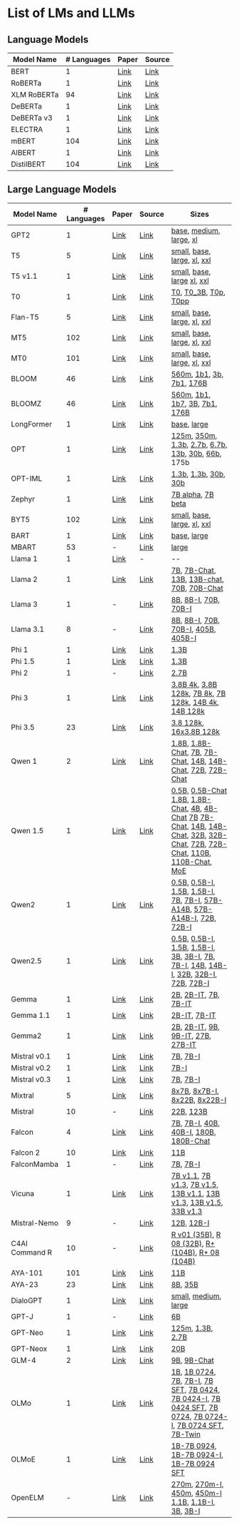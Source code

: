 # List of LMs and LLMs

## Language Models

| Model Name | # Languages | Paper | Source |
|------ | ----- | ---- | ---- |
| BERT | 1 | [Link](https://huggingface.co/papers/1810.04805) | [Link](https://huggingface.co/google-bert/bert-base-uncased) |
| RoBERTa | 1 | [Link](https://arxiv.org/abs/1907.11692) | [Link](https://huggingface.co/FacebookAI/roberta-base) |
| XLM RoBERTa | 94 | [Link](https://aclanthology.org/2020.acl-main.747.pdf) | [Link](https://huggingface.co/FacebookAI/xlm-roberta-large) |
| DeBERTa | 1 | [Link](https://huggingface.co/papers/2006.03654) | [Link](https://huggingface.co/microsoft/deberta-base) |
| DeBERTa  v3| 1 | [Link](https://huggingface.co/papers/2111.09543) | [Link](https://huggingface.co/microsoft/deberta-v3-base) |
| ELECTRA | 1 | [Link](https://openreview.net/pdf?id=r1xMH1BtvB) | [Link](https://huggingface.co/google/electra-base-discriminator) |
| mBERT | 104 | [Link](https://arxiv.org/abs/1810.04805) | [Link](https://huggingface.co/google-bert/bert-base-multilingual-cased) |
| AlBERT | 1 | [Link](https://arxiv.org/abs/1909.11942) | [Link](https://huggingface.co/albert/albert-base-v2) |
| DistilBERT | 104 | [Link](https://huggingface.co/papers/1910.01108) | [Link](https://huggingface.co/distilbert/distilbert-base-multilingual-cased) |

## Large Language Models

| Model Name | # Languages | Paper | Source | Sizes |
|------ | ----- | ---- | ---- | --- |
| GPT2 | 1 | [Link](https://www.semanticscholar.org/paper/Language-Models-are-Unsupervised-Multitask-Learners-Radford-Wu/9405cc0d6169988371b2755e573cc28650d14dfe) | [Link](https://huggingface.co/openai-community/gpt2) | [base](https://huggingface.co/openai-community/gpt2), [medium](https://huggingface.co/openai-community/gpt2-medium), [large](https://huggingface.co/openai-community/gpt2-large), [xl](https://huggingface.co/openai-community/gpt2-xl) |
| T5 | 5 | [Link](https://jmlr.org/papers/volume21/20-074/20-074.pdf) | [Link](https://huggingface.co/google-t5/t5-base) | [small](https://huggingface.co/google-t5/t5-small), [base](https://huggingface.co/google-t5/t5-base), [large](https://huggingface.co/google-t5/t5-large), [xl](https://huggingface.co/google-t5/t5-3b), [xxl](https://huggingface.co/google-t5/t5-11b) |
| T5 v1.1 | 1 | [Link](https://arxiv.org/pdf/1910.10683) | [Link](https://huggingface.co/google/t5-v1_1-base) | [small](https://huggingface.co/google/t5-v1_1-small), [base](https://huggingface.co/google/t5-v1_1-base), [large](https://huggingface.co/google/t5-v1_1-large) [xl](https://huggingface.co/google/t5-v1_1-xl), [xxl](https://huggingface.co/google/t5-v1_1-xxl) |
| T0 | 1 | [Link](https://arxiv.org/abs/2110.08207) | [Link](https://huggingface.co/bigscience/T0) | [T0](https://huggingface.co/bigscience/T0), [T0_3B](https://huggingface.co/bigscience/T0_3B), [T0p](https://huggingface.co/bigscience/T0p), [T0pp](https://huggingface.co/bigscience/T0pp) |
| Flan-T5 | 5 | [Link](https://arxiv.org/pdf/2210.11416) | [Link](https://huggingface.co/google/flan-t5-base) | [small](https://huggingface.co/google/flan-t5-small), [base](https://huggingface.co/google/flan-t5-base), [large](https://huggingface.co/google/flan-t5-large), [xl](https://huggingface.co/google/flan-t5-xl), [xxl](https://huggingface.co/google/flan-t5-xxl) |
| MT5 | 102 | [Link](https://huggingface.co/papers/2010.11934) | [Link](https://huggingface.co/google/mt5-base) | [small](https://huggingface.co/google/mt5-small), [base](https://huggingface.co/google/mt5-base), [large](https://huggingface.co/google/mt5-large), [xl](https://huggingface.co/google/mt5-xl), [xxl](https://huggingface.co/google/mt5-xxl) |
| MT0 | 101 | [Link](https://arxiv.org/abs/2211.01786) | [Link](https://huggingface.co/bigscience/mt0-base) | [small](https://huggingface.co/bigscience/mt0-small), [base](https://huggingface.co/bigscience/mt0-base), [large](https://huggingface.co/bigscience/mt0-large), [xl](https://huggingface.co/bigscience/mt0-xl), [xxl](https://huggingface.co/bigscience/mt0-xxl) |
| BLOOM | 46 | [Link](https://arxiv.org/abs/2211.05100) | [Link](https://huggingface.co/bigscience/bloom-1b1) | [560m](https://huggingface.co/bigscience/bloom-560m), [1b1](https://huggingface.co/bigscience/bloom-1b1), [3b](https://huggingface.co/bigscience/bloom-3b), [7b1](https://huggingface.co/bigscience/bloom-7b1), [176B](https://huggingface.co/bigscience/bloom) |
| BLOOMZ | 46 | [Link](https://arxiv.org/abs/2211.01786) | [Link](https://huggingface.co/bigscience/bloomz-1b1) | [560m](https://huggingface.co/bigscience/bloomz-560m), [1b1](https://huggingface.co/bigscience/bloomz-1b1), [1b7](https://huggingface.co/bigscience/bloomz-1b7), [3B](https://huggingface.co/bigscience/bloomz-3b), [7b1](https://huggingface.co/bigscience/bloomz-7b1), [176B](https://huggingface.co/bigscience/bloomz) |
| LongFormer | 1 | [Link](https://huggingface.co/papers/2004.05150) | [Link](https://huggingface.co/allenai/longformer-base-4096) | [base](https://huggingface.co/allenai/longformer-base-4096), [large](https://huggingface.co/allenai/longformer-large-4096) |
| OPT | 1 | [Link](https://huggingface.co/papers/2205.01068) | [Link](https://huggingface.co/facebook/opt-125m) | [125m](https://huggingface.co/facebook/opt-125m), [350m](https://huggingface.co/facebook/opt-350m), [1.3b](https://huggingface.co/facebook/opt-1.3b), [2.7b](https://huggingface.co/facebook/opt-2.7b), [6.7b](https://huggingface.co/facebook/opt-6.7b), [13b](https://huggingface.co/facebook/opt-13b), [30b](https://huggingface.co/facebook/opt-30b), [66b](https://huggingface.co/facebook/opt-66b), 175b |
| OPT-IML | 1 | [Link](https://huggingface.co/papers/2212.12017) | [Link](https://huggingface.co/facebook/opt-iml-1.3b) | [1.3b](https://huggingface.co/facebook/opt-iml-1.3b), [1.3b](https://huggingface.co/facebook/opt-iml-max-1.3b), [30b](https://huggingface.co/facebook/opt-iml-30b), [30b](https://huggingface.co/facebook/opt-iml-max-30b) |
| Zephyr | 1 | [Link](https://huggingface.co/papers/2310.16944) | [Link](https://huggingface.co/HuggingFaceH4/zephyr-7b-beta) | [7B alpha](https://huggingface.co/HuggingFaceH4/zephyr-7b-alpha), [7B beta](https://huggingface.co/HuggingFaceH4/zephyr-7b-beta) |
| BYT5 | 102 | [Link](https://huggingface.co/papers/2105.13626) | [Link](https://huggingface.co/google/byt5-base) | [small](https://huggingface.co/google/byt5-small), [base](https://huggingface.co/google/byt5-base), [large](https://huggingface.co/google/byt5-large), [xl](https://huggingface.co/google/byt5-xl), [xxl](https://huggingface.co/google/byt5-xxl) |
| BART | 1 | [Link](https://huggingface.co/papers/1910.13461) | [Link](https://huggingface.co/facebook/bart-large) | [base](https://huggingface.co/facebook/bart-base), [large](https://huggingface.co/facebook/bart-large) |
| MBART | 53 | - | [Link](https://huggingface.co/papers/2008.00401) | [large](https://huggingface.co/facebook/mbart-large-50) |
| Llama 1 | 1 | [Link](https://arxiv.org/abs/2302.13971) | - | -- |
| Llama 2 | 1 | [Link](https://huggingface.co/papers/2307.09288) | [Link](https://huggingface.co/collections/meta-llama/llama-2-family-661da1f90a9d678b6f55773b) | [7B](https://huggingface.co/meta-llama/Llama-2-7b-hf), [7B-Chat](https://huggingface.co/meta-llama/Llama-2-7b-chat-hf), [13B](https://huggingface.co/meta-llama/Llama-2-13b-hf), [13B-chat](https://huggingface.co/meta-llama/Llama-2-13b-chat-hf), [70B](https://huggingface.co/meta-llama/Llama-2-70b-hf), [70B-Chat](https://huggingface.co/meta-llama/Llama-2-70b-chat-hf) |
| Llama 3 | 1 | - | [Link](https://huggingface.co/collections/meta-llama/meta-llama-3-66214712577ca38149ebb2b6) | [8B](https://huggingface.co/meta-llama/Meta-Llama-3-8B), [8B-I](https://huggingface.co/meta-llama/Meta-Llama-3-8B-Instruct), [70B](https://huggingface.co/meta-llama/Meta-Llama-3-70B), [70B-I](https://huggingface.co/meta-llama/Meta-Llama-3-70B-Instruct) |
| Llama 3.1 | 8 | - | [Link](https://huggingface.co/collections/meta-llama/llama-31-669fc079a0c406a149a5738f) | [8B](https://huggingface.co/meta-llama/Meta-Llama-3.1-8B), [8B-I](https://huggingface.co/meta-llama/Meta-Llama-3.1-8B-Instruct), [70B](https://huggingface.co/meta-llama/Meta-Llama-3.1-70B), [70B-I](https://huggingface.co/meta-llama/Meta-Llama-3.1-70B-Instruct), [405B](https://huggingface.co/meta-llama/Meta-Llama-3.1-405B), [405B-I](https://huggingface.co/meta-llama/Meta-Llama-3.1-405B-Instruct) |
| Phi 1 | 1 | [Link](https://arxiv.org/abs/2306.11644) | [Link](https://huggingface.co/microsoft/phi-1) | [1.3B](https://huggingface.co/microsoft/phi-1) |
| Phi 1.5 | 1 | [Link](https://huggingface.co/papers/2309.05463) | [Link](https://huggingface.co/microsoft/phi-1_5) | [1.3B](https://huggingface.co/microsoft/phi-1_5) |
| Phi 2 | 1 | - | [Link](https://huggingface.co/microsoft/phi-2) | [2.7B](https://huggingface.co/microsoft/phi-2) |
| Phi 3 | 1 | [Link](https://huggingface.co/papers/2404.14219) | [Link](https://huggingface.co/microsoft/Phi-3-mini-4k-instruct) | [3.8B 4k](https://huggingface.co/microsoft/Phi-3-mini-4k-instruct), [3.8B 128k](https://huggingface.co/microsoft/Phi-3-mini-128k-instruct), [7B 8k](https://huggingface.co/microsoft/Phi-3-small-8k-instruct), [7B 128k](https://huggingface.co/microsoft/Phi-3-small-128k-instruct), [14B 4k](https://huggingface.co/microsoft/Phi-3-medium-4k-instruct), [14B 128k](https://huggingface.co/microsoft/Phi-3-medium-128k-instruct) |
| Phi 3.5 | 23 | [Link](https://arxiv.org/abs/2404.14219) | [Link](https://huggingface.co/microsoft/Phi-3.5-mini-instruct) | [3.8 128k](https://huggingface.co/microsoft/Phi-3.5-mini-instruct), [16x3.8B 128k](https://huggingface.co/microsoft/Phi-3.5-MoE-instruct) |
| Qwen 1 | 2 | [Link](https://huggingface.co/papers/2309.16609) | [Link](https://huggingface.co/collections/Qwen/qwen-65c0e50c3f1ab89cb8704144) | [1.8B](https://huggingface.co/Qwen/Qwen-1_8B), [1.8B-Chat](https://huggingface.co/Qwen/Qwen-1_8B-Chat), [7B](https://huggingface.co/Qwen/Qwen-7B), [7B-Chat](https://huggingface.co/Qwen/Qwen-7B-Chat), [14B](https://huggingface.co/Qwen/Qwen-14B), [14B-Chat](https://huggingface.co/Qwen/Qwen-14B-Chat), [72B](https://huggingface.co/Qwen/Qwen-72B), [72B-Chat](https://huggingface.co/Qwen/Qwen-72B-Chat) |
| Qwen 1.5 | 1 | [Link](https://huggingface.co/papers/2309.16609) | [Link](https://huggingface.co/collections/Qwen/qwen15-65c0a2f577b1ecb76d786524) | [0.5B](https://huggingface.co/Qwen/Qwen1.5-0.5B), [0.5B-Chat](https://huggingface.co/Qwen/Qwen1.5-0.5B-Chat) [1.8B](https://huggingface.co/Qwen/Qwen1.5-1.8B), [1.8B-Chat](https://huggingface.co/Qwen/Qwen1.5-1.8B-Chat), [4B](https://huggingface.co/Qwen/Qwen1.5-4B), [4B-Chat](https://huggingface.co/Qwen/Qwen1.5-4B-Chat) [7B](https://huggingface.co/Qwen/Qwen1.5-7B) [7B-Chat](https://huggingface.co/Qwen/CodeQwen1.5-7B-Chat), [14B](https://huggingface.co/Qwen/Qwen1.5-14B), [14B-Chat](https://huggingface.co/Qwen/Qwen1.5-14B-Chat), [32B](https://huggingface.co/Qwen/Qwen1.5-32B), [32B-Chat](https://huggingface.co/Qwen/Qwen1.5-32B-Chat), [72B](https://huggingface.co/Qwen/Qwen1.5-72B), [72B-Chat](https://huggingface.co/Qwen/Qwen1.5-72B-Chat), [110B](https://huggingface.co/Qwen/Qwen1.5-110B), [110B-Chat](https://huggingface.co/Qwen/Qwen1.5-110B-Chat), [MoE](https://huggingface.co/Qwen/Qwen1.5-MoE-A2.7B) |
| Qwen2 | 1 | [Link](https://arxiv.org/abs/2407.10671) | [Link](https://huggingface.co/collections/Qwen/qwen2-6659360b33528ced941e557f) | [0.5B](https://huggingface.co/Qwen/Qwen2-0.5B), [0.5B-I](https://huggingface.co/Qwen/Qwen2-0.5B-Instruct), [1.5B](https://huggingface.co/Qwen/Qwen2-1.5B), [1.5B-I](https://huggingface.co/Qwen/Qwen2-1.5B-Instruct), [7B](https://huggingface.co/Qwen/Qwen2-7B), [7B-I](https://huggingface.co/Qwen/Qwen2-7B-Instruct), [57B-A14B](https://huggingface.co/Qwen/Qwen2-57B-A14B), [57B-A14B-I](https://huggingface.co/Qwen/Qwen2-57B-A14B-Instruct), [72B](https://huggingface.co/Qwen/Qwen2-72B), [72B-I](https://huggingface.co/Qwen/Qwen2-72B-Instruct) |
| Qwen2.5 | 1 | [Link](https://qwenlm.github.io/blog/qwen2.5/) | [Link](https://huggingface.co/collections/Qwen/qwen25-66e81a666513e518adb90d9e) | [0.5B](https://huggingface.co/Qwen/Qwen2.5-0.5B), [0.5B-I](https://huggingface.co/Qwen/Qwen2.5-0.5B-Instruct), [1.5B](https://huggingface.co/Qwen/Qwen2.5-1.5B), [1.5B-I](https://huggingface.co/Qwen/Qwen2.5-1.5B-Instruct), [3B](https://huggingface.co/Qwen/Qwen2.5-3B), [3B-I](https://huggingface.co/Qwen/Qwen2.5-3B-Instruct), [7B](https://huggingface.co/Qwen/Qwen2.5-7B), [7B-I](https://huggingface.co/Qwen/Qwen2.5-7B-Instruct), [14B](https://huggingface.co/Qwen/Qwen2.5-14B), [14B-I](https://huggingface.co/Qwen/Qwen2.5-14B-Instruct), [32B](https://huggingface.co/Qwen/Qwen2.5-32B), [32B-I](https://huggingface.co/Qwen/Qwen2.5-32B-Instruct), [72B](https://huggingface.co/Qwen/Qwen2.5-72B), [72B-I](https://huggingface.co/Qwen/Qwen2.5-72B-Instruct) |
| Gemma | 1 | [Link](https://storage.googleapis.com/deepmind-media/gemma/gemma-report.pdf) | [Link](https://huggingface.co/google/gemma-2b) | [2B](https://huggingface.co/google/gemma-2b), [2B-IT](https://huggingface.co/google/gemma-2b-it), [7B](https://huggingface.co/google/gemma-7b), [7B-IT](https://huggingface.co/google/gemma-7b-it) |
| Gemma 1.1 | 1 | [Link](https://storage.googleapis.com/deepmind-media/gemma/gemma-report.pdf) | [Link](https://huggingface.co/google/gemma-1.1-2b-it) | [2B-IT](https://huggingface.co/google/gemma-1.1-2b-it), [7B-IT](https://huggingface.co/google/gemma-1.1-7b-it) |
| Gemma2 | 1 | [Link](https://arxiv.org/abs/2408.00118) | [Link](https://huggingface.co/collections/google/gemma-2-2b-release-66a20f3796a2ff2a7c76f98f) | [2B](https://huggingface.co/google/gemma-2-2b), [2B-IT](https://huggingface.co/google/gemma-2-2b-it), [9B](https://huggingface.co/google/gemma-2-9b), [9B-IT](https://huggingface.co/google/gemma-2-9b-it), [27B](https://huggingface.co/google/gemma-2-27b), [27B-IT](https://huggingface.co/google/gemma-2-27b-it) |
| Mistral v0.1 | 1 | [Link](https://huggingface.co/papers/2310.06825) |[Link](https://huggingface.co/mistralai/Mistral-7B-v0.1) | [7B](https://huggingface.co/mistralai/Mistral-7B-v0.1), [7B-I](https://huggingface.co/mistralai/Mistral-7B-Instruct-v0.1) |
| Mistral v0.2 | 1 | [Link](https://huggingface.co/papers/2310.06825) | [Link](https://huggingface.co/mistralai/Mistral-7B-Instruct-v0.2) | [7B-I](https://huggingface.co/mistralai/Mistral-7B-Instruct-v0.2) |
| Mistral v0.3 | 1 | [Link](https://huggingface.co/papers/2310.06825) | [Link](https://huggingface.co/mistralai/Mistral-7B-Instruct-v0.3) | [7B](https://huggingface.co/mistralai/Mistral-7B-v0.3), [7B-I](https://huggingface.co/mistralai/Mistral-7B-Instruct-v0.3) |
| Mixtral | 5 | [Link](https://arxiv.org/abs/2401.04088) | [Link](https://huggingface.co/mistralai/Mixtral-8x7B-v0.1) | [8x7B](https://huggingface.co/mistralai/Mixtral-8x7B-v0.1), [8x7B-I](https://huggingface.co/mistralai/Mixtral-8x7B-Instruct-v0.1), [8x22B](https://huggingface.co/mistralai/Mixtral-8x22B-v0.1), [8x22B-I](https://huggingface.co/mistralai/Mixtral-8x22B-Instruct-v0.1) |
| Mistral | 10 | - | [Link](https://huggingface.co/mistralai/Mistral-Small-Instruct-2409) | [22B](https://huggingface.co/mistralai/Mistral-Small-Instruct-2409), [123B](https://huggingface.co/mistralai/Mistral-Large-Instruct-2407) |
| Falcon | 4 | [Link](https://huggingface.co/papers/2311.16867) | [Link](https://huggingface.co/collections/tiiuae/falcon-64fb432660017eeec9837b5a) | [7B](https://huggingface.co/tiiuae/falcon-7b), [7B-I](https://huggingface.co/tiiuae/falcon-7b-instruct), [40B](https://huggingface.co/tiiuae/falcon-40b), [40B-I](https://huggingface.co/tiiuae/falcon-40b-instruct), [180B](https://huggingface.co/tiiuae/falcon-180B), [180B-Chat](https://huggingface.co/tiiuae/falcon-180B-chat) |
| Falcon 2 | 10 | [Link](https://huggingface.co/papers/2407.14885) | [Link](https://huggingface.co/collections/tiiuae/falcon2-6641c2f0b98ddf3fe49b4012) | [11B](https://huggingface.co/tiiuae/falcon-11B) |
| FalconMamba | 1 | - | [Link](https://huggingface.co/collections/tiiuae/falconmamba-7b-66b9a580324dd1598b0f6d4a) | [7B](https://huggingface.co/tiiuae/falcon-mamba-7b), [7B-I](https://huggingface.co/tiiuae/falcon-mamba-7b-instruct) |
| Vicuna | 1 | [Link](https://arxiv.org/abs/2306.05685) | [Link](https://huggingface.co/lmsys/vicuna-13b-v1.5) | [7B v1.1](https://huggingface.co/lmsys/vicuna-7b-v1.1), [7B v1.3](https://huggingface.co/lmsys/vicuna-7b-v1.3), [7B v1.5](https://huggingface.co/lmsys/vicuna-7b-v1.5), [13B v1.1](https://huggingface.co/lmsys/vicuna-13b-v1.1), [13B v1.3](https://huggingface.co/lmsys/vicuna-13b-v1.3), [13B v1.5](https://huggingface.co/lmsys/vicuna-13b-v1.5), [33B v1.3](https://huggingface.co/lmsys/vicuna-33b-v1.3) |
| Mistral-Nemo | 9 | - | [Link](https://huggingface.co/mistralai/Mistral-Nemo-Instruct-2407) | [12B](https://huggingface.co/mistralai/Mistral-Nemo-Base-2407), [12B-I](https://huggingface.co/mistralai/Mistral-Nemo-Instruct-2407) |
| C4AI Command R | 10 | - | [Link](https://huggingface.co/CohereForAI/c4ai-command-r-v01) | [R v01 (35B)](https://huggingface.co/CohereForAI/c4ai-command-r-v01), [R 08 (32B)](https://huggingface.co/CohereForAI/c4ai-command-r-08-2024), [R+ (104B)](https://huggingface.co/CohereForAI/c4ai-command-r-plus), [R+ 08 (104B)](https://huggingface.co/CohereForAI/c4ai-command-r-plus-08-2024) |
| AYA-101 | 101 | [Link](https://aclanthology.org/2024.acl-long.845/) | [Link](https://huggingface.co/CohereForAI/aya-101) | [11B](https://huggingface.co/CohereForAI/aya-101) |
| AYA-23 | 23 | [Link](https://huggingface.co/papers/2405.15032) | [Link](https://huggingface.co/collections/CohereForAI/c4ai-aya-23-664f4cda3fa1a30553b221dc) | [8B](https://huggingface.co/CohereForAI/aya-23-8B), [35B](https://huggingface.co/CohereForAI/aya-23-35B) |
| DialoGPT | 1 | [Link](https://huggingface.co/papers/1911.00536) | [Link](https://huggingface.co/microsoft/DialoGPT-medium) | [small](https://huggingface.co/microsoft/DialoGPT-small), [medium](https://huggingface.co/microsoft/DialoGPT-medium), [large](https://huggingface.co/microsoft/DialoGPT-large) |
| GPT-J | 1 | - | [Link](https://huggingface.co/EleutherAI/gpt-j-6b) | [6B](https://huggingface.co/EleutherAI/gpt-j-6b) |
| GPT-Neo | 1 | [Link](https://www.semanticscholar.org/paper/GPT-Neo%3A-Large-Scale-Autoregressive-Language-with-Black-Gao/7e5008713c404445dd8786753526f1a45b93de12) | [Link](https://huggingface.co/EleutherAI/gpt-neo-1.3B) | [125m](https://huggingface.co/EleutherAI/gpt-neo-125m), [1.3B](https://huggingface.co/EleutherAI/gpt-neo-1.3B), [2.7B](https://huggingface.co/EleutherAI/gpt-neo-2.7B) |
| GPT-Neox | 1 | [Link](https://huggingface.co/papers/2204.06745) | [Link](https://huggingface.co/EleutherAI/gpt-neox-20b) | [20B](https://huggingface.co/EleutherAI/gpt-neox-20b) |
| GLM-4 | 2 | [Link](https://huggingface.co/papers/2406.12793) | [Link](https://huggingface.co/collections/THUDM/glm-4-665fcf188c414b03c2f7e3b7) | [9B](https://huggingface.co/THUDM/glm-4-9b), [9B-Chat](https://huggingface.co/THUDM/glm-4-9b-chat) |
| OLMo | 1 | [Link](https://huggingface.co/papers/2402.00838) | [Link](https://huggingface.co/allenai/OLMo-1B-hf) | [1B](https://huggingface.co/allenai/OLMo-1B-hf), [1B 0724](https://huggingface.co/allenai/OLMo-1B-0724-hf), [7B](https://huggingface.co/allenai/OLMo-7B-hf), [7B-I](https://huggingface.co/allenai/OLMo-7B-Instruct-hf), [7B SFT](https://huggingface.co/allenai/OLMo-7B-SFT-hf), [7B 0424](https://huggingface.co/allenai/OLMo-7B-0424-hf), [7B 0424-I](https://huggingface.co/allenai/OLMo-7B-0424-Instruct-hf), [7B 0424 SFT](https://huggingface.co/allenai/OLMo-7B-0424-SFT-hf), [7B 0724](https://huggingface.co/allenai/OLMo-7B-0724-hf), [7B 0724-I](https://huggingface.co/allenai/OLMo-7B-0724-Instruct-hf), [7B 0724 SFT](https://huggingface.co/allenai/OLMo-7B-0724-SFT-hf), [7B-Twin](https://huggingface.co/allenai/OLMo-7B-Twin-2T-hf) |
| OLMoE | 1 | [Link](https://huggingface.co/papers/2409.02060) | [Link](https://huggingface.co/collections/allenai/olmoe-66cf678c047657a30c8cd3da) | [1B-7B 0924](https://huggingface.co/allenai/OLMoE-1B-7B-0924), [1B-7B 0924-I](https://huggingface.co/allenai/OLMoE-1B-7B-0924-Instruct), [1B-7B 0924 SFT](https://huggingface.co/allenai/OLMoE-1B-7B-0924-SFT) |
| OpenELM | - | [Link](https://arxiv.org/abs/2404.14619) | [Link](https://huggingface.co/collections/apple/openelm-pretrained-models-6619ac6ca12a10bd0d0df89e) | [270m](https://huggingface.co/apple/OpenELM-270M), [270m-I](https://huggingface.co/apple/OpenELM-270M-Instruct), [450m](https://huggingface.co/apple/OpenELM-450M), [450m-I](https://huggingface.co/apple/OpenELM-450M-Instruct) [1.1B](https://huggingface.co/collections/apple/openelm-pretrained-models-6619ac6ca12a10bd0d0df89e), [1.1B-I](https://huggingface.co/apple/OpenELM-1_1B-Instruct), [3B](https://huggingface.co/apple/OpenELM-3B), [3B-I](https://huggingface.co/apple/OpenELM-3B-Instruct) |
